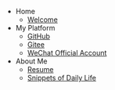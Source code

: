 <!-- 侧边栏 docs/_sidebar.md -->

- Home
  - [Welcome](README.md)
- My Platform
  - [GitHub](https://github.com/jpixy)
  - [Gitee](https://gitee.com/jpixy)
  - [WeChat Official Account](images/qrcode_for_gh_ebcb1f244ab9_344.jpg)
- About Me
  - [Resume](/resume/Johnny_Resume_eng.md)
  - [Snippets of Daily Life](/snippets_of_daily/)

<!-- 以下略 -->
